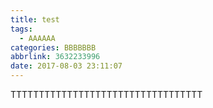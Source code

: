 ```yaml
---
title: test
tags:
  - AAAAAA
categories: BBBBBBB
abbrlink: 3632233996
date: 2017-08-03 23:11:07
---
```

TTTTTTTTTTTTTTTTTTTTTTTTTTTTTTTTTT